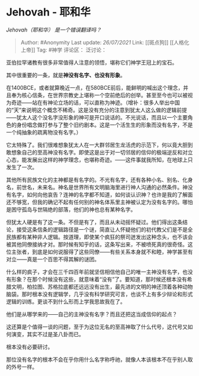 # Jehovah - 耶和华
*Jehovah（耶和华） 是一个错误翻译吗？*

> Author: #Anonymity
> Last update: *26/07/2021*
> Link: [[斑点狗]] [[人格化上帝]]
> Tag: #神学
> 评论区：
> 泛讨论：

亚伯拉罕诸教有很多非常值得人注意的领悟，堪称它们神学王冠上的宝石。

其中很重要的一条，就是**神没有名字、也没有形象**。

在1400BCE，或者就算晚近一点，在580BCE前后，能鲜明的喊出这个理念，并且奉为核心信条，在世界宗教史上堪称一个空前绝后的创举。甚至至今也可以被视为奇迹——站在有神论立场的话，可以直称为神迹。（增补：很多人举出中国的“天”来说明这个概念不稀奇。这是没有充分的注意到犹太人这么做的逻辑前提——犹太人这个没名字没形象的神可是开口说话的。不光说话，而且以一个主要角色的身份唱念做打参与了整个旧约剧本。这是一个活生生的形象而没有名字，不是一个纯抽象的疏离物没有名字。）

它太特殊了。我们很难想象犹太人在一大群邻居生龙活虎的示范下，何以竟大胆到敢想象自己的至高神没有名字。即使这是出于对一切邻居的信仰的极端逆反和对立心态，能发展出这样的神学理念，也堪称奇迹。——这件事就我所知，在地球上只发生了一次。

其他所有民族文化的主神都是有名字的。不光有名字，还有各种小名、别名、化身名，前世名，未来名。神名是世界所有文明脑海里进行神人沟通的必然条件。神没有名字，如何向他哀告？连神的名字都不知道，如何谈认识神？也许是我的了解面还不够宽，但我的确记不起有任何别的神名体系里主神被认定为没有名字的。哪怕是困守孤岛与世隔绝的部落，他们的神也总有某种名字。

但犹太人硬是有了这一条。不但是有了，而且从未动摇怀疑过。他们得出这条结论，接受这条信条的逻辑路径是一个谜，简直让人怀疑他们的初代教父们是不是全民族都有某种非人逻辑。按道理，即使某个疯狂的祭司迸发出这种念头，也不该会被其他同僚接纳才对。那时候有知乎的话，这条写出来，不被喷死真的很奇怪。这位主张者，到底是如何说服得了这些同僚——有些关系本身就不和睦，神学甚至有对立——真是一个百思不得其解的谜团。

什么样的疯子，才会在三千四百年前就坚信相信他自己的唯一主神没有名字，也没有形象？在那个时候没有这些，就意味着“没有”了。要知道，那时候还根本没有希腊文明，柏拉图、苏格拉底都还远远没有出生，最先进的文明的神还顶着各种动物脑袋。那时根本没有逻辑学，几乎没有科学研究可言，也谈不上有多少辩论和形式逻辑的训练。更谈不到什么形而上学我思故我在了。

他们是从哪学来的——自己的主神没有名字？而且还把这当成信仰的起点？

这还算是个值得一谈的问题，至于为这位无名的至高神取了什么代号，这代号又如何演变，其实不过是圣八卦而已。

根本没有必要研讨。

那位没有名字的根本不会在乎你用什么名字称呼祂，就像人本该根本不在乎别人取的外号一样。

